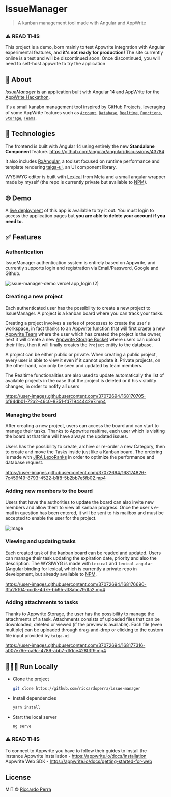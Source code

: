 # IssueManager
> A kanban management tool made with Angular and AppWrite

### ⚠️ <strong>READ THIS</strong> 
This project is a demo, born mainly to test Appwrite integration with Angular experimental features, and <strong>it's not ready for production!</strong>
The site currently online is a test and will be discontinued soon. Once discontinued, you will need to self-host appwrite to try the application

## 🎯 About

*IssueManager* is an application built with Angular 14 and AppWrite
for the [AppWrite Hackathon](https://dev.to/devteam/announcing-the-appwrite-hackathon-on-dev-1oc0).

It's a small kanabn management tool inspired by GitHub Projects,
leveraging of some AppWrite features such as [`Account`](https://appwrite.io/docs/account), [`Database`](https://appwrite.io/docs/database), [`Realtime`](https://appwrite.io/docs/realtime), [`Functions`](), [`Storage`](https://appwrite.io/docs/storage), [`Teams`](https://appwrite.io/docs/client/teams).

## 🚀 Technologies

The frontend is built with Angular 14 using entirely the new **Standalone Component** feature. https://github.com/angular/angular/discussions/43784

It also includes [RxAngular](https://github.com/rx-angular/rx-angular), a toolset focused on runtime performance and template rendering [taiga-ui](https://github.com/Tinkoff/taiga-ui), an UI component library.

WYSIWYG editor is built with [Lexical](https://github.com/facebook/lexical) from Meta and a small angular wrapper made by myself (the repo is currently private but available to [NPM](https://npmjs.com/lexical-angular)).

## 🌐 Demo 
A [live deployment](https://issue-manager-demo.vercel.app) of this app is available to try it out. You must login to access the application
pages but <strong>you are able to delete your account if you need to.</strong>

## ✅ Features

### Authentication

IssueManager authentication system is entirely based on Appwrite, and currently supports login and registration via Email/Password, Google and Github.

![issue-manager-demo vercel app_login (2)](https://user-images.githubusercontent.com/37072694/168169039-74bb5278-e7ff-426b-9d05-a3bfd28a3003.png)

### Creating a new project

Each authenticated user has the possibility to create a new project to IssueManager. A project is a kanban board where you can track your tasks.

Creating a project involves a series of processes to create the user's workspace, in fact thanks to an [Appwrite function](./functions/create-project) that will first craete a new [Appwrite Team](https://appwrite.io/docs/client/teams) where the user which has created the project is the owner, next it will create a new [Appwrite Storage Bucket](https://appwrite.io/docs/client/storage) where users can upload their files, then it will finally creates the `Project` entity to the database.

A project can be either public or private. When creating a public project, every user is able to view it even if it cannot update it. Private projects, on the other hand, can only be seen and updated by team members.

The Realtime functionalities are also used to update automatically the list of available projects in the case that the project is deleted or if his visibility changes, in order to notify all users

https://user-images.githubusercontent.com/37072694/168170705-bf94db01-72a2-46c0-8351-fd71944442e7.mp4

### Managing the board

After creating a new project, users can access the board and can start to manage their tasks. Thanks to Appwrite realtime, each user which is visiting the board at that time will have always the updated issues.

Users has the possibility to create, archive or re-order a new Category, then to create and move the Tasks inside just like a Kanban board. The ordering is made with [JIRA LexoRanks](https://medium.com/whisperarts/lexorank-what-are-they-and-how-to-use-them-for-efficient-list-sorting-a48fc4e7849f) in order to optimize the performance and database request.

https://user-images.githubusercontent.com/37072694/168174826-7c459f49-8793-4522-b1f8-5b2bb7e5fb02.mp4

### Adding new members to the board

Users that have the authorities to update the board can also invite new members and allow them to view all kanban progress. Once the user's e-mail in question has been entered, it will be sent to his mailbox and must be accepted to enable the user for the project.

![image](https://user-images.githubusercontent.com/37072694/168176124-bd5faf8c-c067-496a-95c8-b6c401102749.png)

### Viewing and updating tasks

Each created task of the kanban board can be readed and updated. Users can manage their task updating the expiration date, priority and also the description. The WYSIWYG is made with `Lexical` and `lexical-angular` (Angular binding for lexical, which is currently a private repo in development, but already available to [NPM](https://npmjs.com/lexical-angular). 

https://user-images.githubusercontent.com/37072694/168176690-3fa25104-ccd5-4d7e-bb95-a18abc79dfa2.mp4

### Adding attachments to tasks

Thanks to Appwrite Storage, the user has the possibility to manage the attachments of a task. Attachments consists of uploaded files that can be downloaded, deleted or viewed (if the preview is available). Each file (even multiple) can be uploaded through drag-and-drop or clicking to the custom file input provided by `taiga-ui`

https://user-images.githubusercontent.com/37072694/168177316-a007e76e-ca9c-4789-abb7-d51ce428f3f9.mp4

## 👨🏻‍💻 Run Locally
- Clone the project
  ```bash
  git clone https://github.com/riccardoperra/issue-manager
  ```
- Install dependencies
  ```bash
  yarn install
  ```
- Start the local server
  ```bash
  ng serve
  ```
  
### ⚠️ <strong>READ THIS</strong> 
To connect to Appwrite you have to follow their guides to install the instance
Appwrite Installation - https://appwrite.io/docs/installation
Appwrite Web SDK - https://appwrite.io/docs/getting-started-for-web
  

## License

MIT © [Riccardo Perra](https://github.com/riccardoperra)
